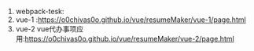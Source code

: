 1. webpack-tesk:
2. vue-1 :https://o0chivas0o.github.io/vue/resumeMaker/vue-1/page.html
3. vue-2 vue代办事项应用:https://o0chivas0o.github.io/vue/resumeMaker/vue-2/page.html

